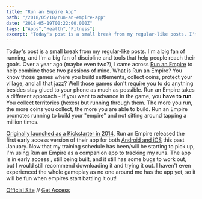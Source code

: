 ```yaml
---
title: "Run an Empire App"
path: "/2018/05/18/run-an-empire-app"
date: "2018-05-19T00:22:00.000Z"
tags: ["Apps","Health","Fitness"]
excerpt: "Today's post is a small break from my regular-like posts. I'm a big fan of running, and I'm a big fan of discipline and tools that help people reach their goals. Over a year ago (maybe even two?), I..."
---
```


Today's post is a small break from my regular-like posts. I'm a big fan of running, and I'm a big fan of discipline and tools that help people reach their goals. Over a year ago (maybe even two?), I came across [Run an Empire](http://www.runanempire.com/) to help combine those two passions of mine. What is Run an Empire? You know those games where you build settlements, collect coins, protect your village, and all that jazz? Well those games don't require you to do anything besides stay glued to your phone as much as possible. Run an Empire takes a different approach - if you want to advance in the game, you **have to run**. You collect territories (hexes) but running through them. The more you run, the more coins you collect, the more you are able to build. Run an Empire promotes running to build your "empire" and not sitting around tapping a million times.

[Originally launched as a Kickstarter in 2014](https://www.kickstarter.com/projects/panstudio/run-an-empire-the-real-world-territory-control-gam), Run an Empire released the first early access version of their app for both [Android and iOS](http://www.runanempire.com/beta/) this past January. Now that my training schedule has been/will be starting to pick up, I'm using Run an Empire as a companion app to tracking my runs. The app is in early access , still being built, and it still has some bugs to work out, but I would still recommend downloading it and trying it out. I haven't even experienced the whole gameplay as no one around me has the app yet, so it will be fun when empires start battling it out!

[Official Site](http://www.runanempire.com/) // [Get Access](http://www.runanempire.com/beta/)

